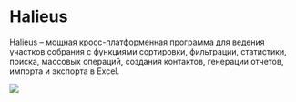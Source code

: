# Halieus
Halieus – мощная кросс-платформенная программа для ведения участков собрания с функциями сортировки, фильтрации, статистики, поиска, массовых операций, создания контактов, генерации отчетов, импорта и экспорта в Excel.

![](https://1.bp.blogspot.com/-C6129B0bzsU/WKLgYTqeXfI/AAAAAAABRUQ/qVChSRMYdJEoKqcZWbquXxTLAefTv_a7gCLcB/s1600/screenshot.png)
